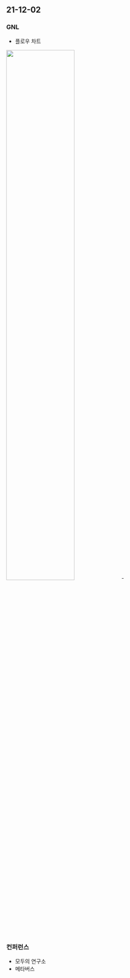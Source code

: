 ## 21-12-02
### GNL
- 플로우 차트   
<img src="https://user-images.githubusercontent.com/62678380/144438357-fceb140f-e2d0-4b6e-890c-4bbd210eb154.png" width=60% />
- 

### 컨퍼런스
- 모두의 연구소
- 메타버스